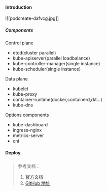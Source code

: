 #### Introduction

![[podcreate-dafvcg.jpg]]


##### Components
Control plane
+ etcd(cluster parallel)
+ kube-apiserver(parallel loadbalance)
+ kube-controller-manager(single instance)
+ kube-scheduler(single instance)


Data plane
+ kubelet
+ kube-proxy
+ container-runtime(docker,containerd,rkt...)
+ kube-dns


Options components
+ kube-dashboard
+ ingress-nginx
+ metrics-server
+ cni



#### Deploy
##### 





> 参考文档：
> 1. [官方文档](https://kubernetes.io/)
> 2. [GitHub 地址](https://github.com/kubernetes/kubernetes)
